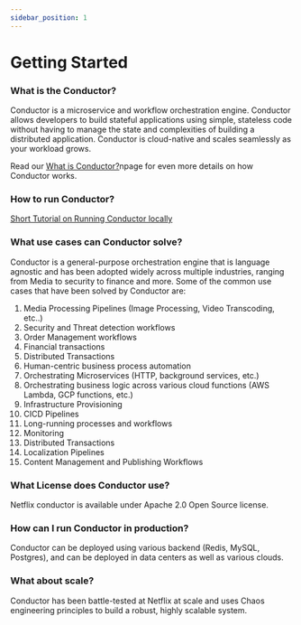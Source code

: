 ```yaml
---
sidebar_position: 1
---
```


# Getting Started

### What is the Conductor?

Conductor is a microservice and workflow orchestration engine.
Conductor allows developers to build stateful applications using simple,
stateless code without having to manage the state and complexities of building a distributed application.
Conductor is cloud-native and scales seamlessly as your workload grows.

Read our [What is Conductor?](https://orkes.io/what-is-conductor/)npage for even more details on how Conductor works.

### How to run Conductor?

[Short Tutorial on Running Conductor locally](getting-started/install/running-locally)

### What use cases can Conductor solve?

Conductor is a general-purpose orchestration engine that is language agnostic and has been adopted widely across
multiple industries, ranging from Media to security to finance and more. Some of the common use cases that have been
solved by Conductor are:

1. Media Processing Pipelines (Image Processing, Video Transcoding, etc..)
2. Security and Threat detection workflows
3. Order Management workflows
4. Financial transactions
5. Distributed Transactions
6. Human-centric business process automation
7. Orchestrating Microservices (HTTP, background services, etc.)
8. Orchestrating business logic across various cloud functions (AWS Lambda, GCP functions, etc.)
9. Infrastructure Provisioning
10. CICD Pipelines
11. Long-running processes and workflows
12. Monitoring
13. Distributed Transactions
14. Localization Pipelines
15. Content Management and Publishing Workflows

### What License does Conductor use?

Netflix conductor is available under Apache 2.0 Open Source license.

### How can I run Conductor in production?

Conductor can be deployed using various backend (Redis, MySQL, Postgres),
and can be deployed in data centers as well as various clouds.

### What about scale?

Conductor has been battle-tested at Netflix at scale and uses Chaos engineering principles to build a robust, highly scalable system.

